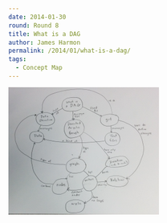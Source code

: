```yaml
---
date: 2014-01-30
round: Round 8
title: What is a DAG
author: James Harmon
permalink: /2014/01/what-is-a-dag/
tags:
  - Concept Map
---
```

[<img class="alignnone size-medium wp-image-5747" alt="Concept_map_dag" src="/uploads/2014/01/Concept_map_dag-300x254.png" width="300" height="254" />][1]

 [1]: /uploads/2014/01/Concept_map_dag.png
